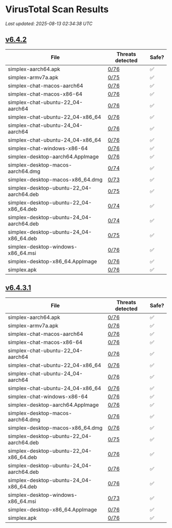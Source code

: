 # VirusTotal Scan Results
_Last updated: 2025-08-13 02:34:38 UTC_

## [v6.4.2](https://github.com/simplex-chat/simplex-chat/releases/tag/v6.4.2)
| File | Threats detected | Safe? |
| ---- | ---------------- | ----- |
| simplex-aarch64.apk | [0/76](https://www.virustotal.com/gui/file/ff9497a67d2c9381e054f855451cb6a2f072b07bc20aff0e9c28778988e64425) | ✅ |
| simplex-armv7a.apk | [0/75](https://www.virustotal.com/gui/file/f80dde78fe53cf3fb1e5e4d475520df87d76705a2b01c3a6aa4b1cdc65c50ddf) | ✅ |
| simplex-chat-macos-aarch64 | [0/76](https://www.virustotal.com/gui/file/cdfe9881ca0f411fd190bdc54347c8a83cdc453c29f80ca369beda9ba6b53838) | ✅ |
| simplex-chat-macos-x86-64 | [0/76](https://www.virustotal.com/gui/file/327d1db6b72a0a48982efb9602386cb454b8ed1037bda26bb8a8989c1c354d77) | ✅ |
| simplex-chat-ubuntu-22_04-aarch64 | [0/76](https://www.virustotal.com/gui/file/c3a63018c06fa66273a3e52a08692c9c026e44c12c11d1d1f6da1ff5846fdc1a) | ✅ |
| simplex-chat-ubuntu-22_04-x86_64 | [0/76](https://www.virustotal.com/gui/file/51a82a9299fcdc368f9dd08558e49c0e288fcf7d74ff08e554678c9e6179b22a) | ✅ |
| simplex-chat-ubuntu-24_04-aarch64 | [0/76](https://www.virustotal.com/gui/file/a208b73f389a8d72f43ba6cc5625952c34a6b07836af6b31e01cc224b2867da9) | ✅ |
| simplex-chat-ubuntu-24_04-x86_64 | [0/76](https://www.virustotal.com/gui/file/dc4da5975d1f174979b6799615253b676f0c33c9d1c00cc8ae62e98005d5a332) | ✅ |
| simplex-chat-windows-x86-64 | [0/76](https://www.virustotal.com/gui/file/4c62942de622de504f409e111b85bb0828f2d6b1ef0460999ed86dcd37cf0973) | ✅ |
| simplex-desktop-aarch64.AppImage | [0/76](https://www.virustotal.com/gui/file/3d1c2cc11fc66475b0993930d046cf2da31cb4fee0f6df3ee3afc69dd67c32c4) | ✅ |
| simplex-desktop-macos-aarch64.dmg | [0/74](https://www.virustotal.com/gui/file/fa73436b73b6c9ff50b7280fa2d428ba5abf37d027d5f2514ce12bac38028ae2) | ✅ |
| simplex-desktop-macos-x86_64.dmg | [0/73](https://www.virustotal.com/gui/file/b07f069c229bf18a154cf6835a494501d02592b5e801961e00b27468c9020a94) | ✅ |
| simplex-desktop-ubuntu-22_04-aarch64.deb | [0/75](https://www.virustotal.com/gui/file/a0c1542a9bb5c9b2678efeb116cdcabc6087c56d1d7b88d55fab04bb6edd5a11) | ✅ |
| simplex-desktop-ubuntu-22_04-x86_64.deb | [0/74](https://www.virustotal.com/gui/file/b543f9134a316b7adf4c6db3db07539fc4973a5128fc94cc1a247c2734b289b7) | ✅ |
| simplex-desktop-ubuntu-24_04-aarch64.deb | [0/74](https://www.virustotal.com/gui/file/fc3d33966a9fa40c637a989e43fd600d142d9bb68cb46ca4e3220e765ae1d06d) | ✅ |
| simplex-desktop-ubuntu-24_04-x86_64.deb | [0/75](https://www.virustotal.com/gui/file/e238038e2a705df05731e0ef6c9f69a5c65798a2031390fe8f56054275ef1d70) | ✅ |
| simplex-desktop-windows-x86_64.msi | [0/76](https://www.virustotal.com/gui/file/c827875d7d163d9578a72962fbe0adf3cc88a2a0e5e9f36e05c99422ce7be992) | ✅ |
| simplex-desktop-x86_64.AppImage | [0/76](https://www.virustotal.com/gui/file/8375aca8b10e05c99e504a8db42d22c49c036c64ef7d2522f34a4a3ef02eead3) | ✅ |
| simplex.apk | [0/76](https://www.virustotal.com/gui/file/ff9497a67d2c9381e054f855451cb6a2f072b07bc20aff0e9c28778988e64425) | ✅ |

## [v6.4.3.1](https://github.com/simplex-chat/simplex-chat/releases/tag/v6.4.3.1)
| File | Threats detected | Safe? |
| ---- | ---------------- | ----- |
| simplex-aarch64.apk | [0/76](https://www.virustotal.com/gui/file/51151493e17c7c366b0a438b375d4ac74baea8bbdfd47e56ae7ead9ba48a88cc) | ✅ |
| simplex-armv7a.apk | [0/76](https://www.virustotal.com/gui/file/6da306a1b80a8170bcad4b4240ce9e09f1f9cb6bd4dd12099ef9e809feb8d6b3) | ✅ |
| simplex-chat-macos-aarch64 | [0/76](https://www.virustotal.com/gui/file/2c7440aa76417a8195dcb6ab9fe2ac5011b7e1ce695d8bc2af88d749c40a5c37) | ✅ |
| simplex-chat-macos-x86-64 | [0/76](https://www.virustotal.com/gui/file/55adb5957f787c148e6e54efab6f5b93c6259dd7028dc27c017443de79db5fbe) | ✅ |
| simplex-chat-ubuntu-22_04-aarch64 | [0/76](https://www.virustotal.com/gui/file/6e7340541ba6620c8b260e426e7f34d49aba6a39586139237c9e652866b2e71b) | ✅ |
| simplex-chat-ubuntu-22_04-x86_64 | [0/76](https://www.virustotal.com/gui/file/1f12db3a0977210c4c3d66b043f69cc799844209886d087824a88e1455d9a85a) | ✅ |
| simplex-chat-ubuntu-24_04-aarch64 | [0/76](https://www.virustotal.com/gui/file/6ec6d53649c578fcf86515e2534a9e763609837910102b57c12b2c67fabefaab) | ✅ |
| simplex-chat-ubuntu-24_04-x86_64 | [0/76](https://www.virustotal.com/gui/file/249c6c5ea69d1a9b43d477dce81c038625b1eba12cc6a123d6db25bb21727c7c) | ✅ |
| simplex-chat-windows-x86-64 | [0/76](https://www.virustotal.com/gui/file/e6f4aabcf154df721a83ab4a4c402bf18cce3881e5aa14fac9c70f74e121cec6) | ✅ |
| simplex-desktop-aarch64.AppImage | [0/76](https://www.virustotal.com/gui/file/877f8d6db7603813f0417f80b7b5d9d79d18fe6f49d51c1f2a7a5c8b52818ce1) | ✅ |
| simplex-desktop-macos-aarch64.dmg | [0/76](https://www.virustotal.com/gui/file/bb6d32fefa4567da74568b0c6d92976463ecfd3f8b81667e20fa8c94a1ff6e6c) | ✅ |
| simplex-desktop-macos-x86_64.dmg | [0/76](https://www.virustotal.com/gui/file/cd092227bdfb50215237b123c7d27e69f030f02fea84ff5d3d545880cbbd0c84) | ✅ |
| simplex-desktop-ubuntu-22_04-aarch64.deb | [0/75](https://www.virustotal.com/gui/file/4b79057e72b4583a0949c00c1385b3d01301bd66dd3ac04b311b81acf923b3d7) | ✅ |
| simplex-desktop-ubuntu-22_04-x86_64.deb | [0/76](https://www.virustotal.com/gui/file/5ddc88d40f23b2b86081122d8788f132176bbf578eb50561406b27ea1ee3b168) | ✅ |
| simplex-desktop-ubuntu-24_04-aarch64.deb | [0/76](https://www.virustotal.com/gui/file/55c021b89ad95d2facc2ec3c79eedc90a8dd06c8b0979010d1267294026db2a5) | ✅ |
| simplex-desktop-ubuntu-24_04-x86_64.deb | [0/76](https://www.virustotal.com/gui/file/c7e1e4bacfdeaa3d9e35c373d4d7f0ca84e37044f9fe74fe3ddd9bc45b1d7b80) | ✅ |
| simplex-desktop-windows-x86_64.msi | [0/73](https://www.virustotal.com/gui/file/78e2d7a4f41c9ce1d579df678bfdfb4952176a4b333b3fadf0e4339473b1b994) | ✅ |
| simplex-desktop-x86_64.AppImage | [0/76](https://www.virustotal.com/gui/file/ac535ab5dee60bde96ad7ea298339d10c3644a892249e62ad2815187f1d3102f) | ✅ |
| simplex.apk | [0/76](https://www.virustotal.com/gui/file/51151493e17c7c366b0a438b375d4ac74baea8bbdfd47e56ae7ead9ba48a88cc) | ✅ |
